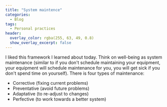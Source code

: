 ```yaml
---
title: "System maintence"
categories:
  - Blog 
tags:
  - Personal practices
header:
  overlay_color: rgba(255, 63, 49, 0.8)
  show_overlay_excerpt: false
---
```


I liked this framework I learned about today. Think on well-being as system maintenance (similar to if you don't schedule maintaining your equipment, your equipment will schedule maintenance for you, you will get sick if you don't spend time on yourself). There is four types of maintenance: 

* Corrective (fixing current problems)
* Preventative (avoid future problems)
* Adaptative (to re-adjust to changes)
* Perfective (to work towards a better system)
